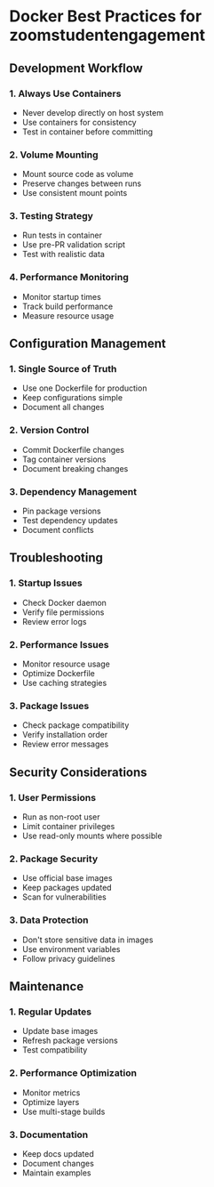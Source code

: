 # Docker Best Practices for zoomstudentengagement

## Development Workflow

### 1. Always Use Containers
- Never develop directly on host system
- Use containers for consistency
- Test in container before committing

### 2. Volume Mounting
- Mount source code as volume
- Preserve changes between runs
- Use consistent mount points

### 3. Testing Strategy
- Run tests in container
- Use pre-PR validation script
- Test with realistic data

### 4. Performance Monitoring
- Monitor startup times
- Track build performance
- Measure resource usage

## Configuration Management

### 1. Single Source of Truth
- Use one Dockerfile for production
- Keep configurations simple
- Document all changes

### 2. Version Control
- Commit Dockerfile changes
- Tag container versions
- Document breaking changes

### 3. Dependency Management
- Pin package versions
- Test dependency updates
- Document conflicts

## Troubleshooting

### 1. Startup Issues
- Check Docker daemon
- Verify file permissions
- Review error logs

### 2. Performance Issues
- Monitor resource usage
- Optimize Dockerfile
- Use caching strategies

### 3. Package Issues
- Check package compatibility
- Verify installation order
- Review error messages

## Security Considerations

### 1. User Permissions
- Run as non-root user
- Limit container privileges
- Use read-only mounts where possible

### 2. Package Security
- Use official base images
- Keep packages updated
- Scan for vulnerabilities

### 3. Data Protection
- Don't store sensitive data in images
- Use environment variables
- Follow privacy guidelines

## Maintenance

### 1. Regular Updates
- Update base images
- Refresh package versions
- Test compatibility

### 2. Performance Optimization
- Monitor metrics
- Optimize layers
- Use multi-stage builds

### 3. Documentation
- Keep docs updated
- Document changes
- Maintain examples
